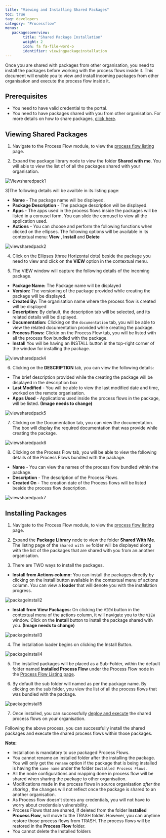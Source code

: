 ```yaml
---
title: "Viewing and Installing Shared Packages"
toc: true
tag: developers
category: "Processflow"
menus: 
   packagesoverview:
        title: "Shared Package Installation"
        weight: 2
        icon: fa fa-file-word-o
        identifier: viewingpackageinstallation
---
```


Once you are shared with packages from other organisation, you need to install the packages before working with the process flows inside it.
This document will enable you to view and install incoming packages from other organisation and execute the process flow inside it.

## Prerequisites

- You need to have valid credential to the portal.
- You need to have packages shared with you from other organisation. For more details on how to share packages, [click here](/processflow/processflow-packaging/).

## Viewing Shared Packages

1) Navigate to the Process Flow module, to view the [process flow listing](/processflow/processflow-listing-page/) page. 

2) Expand the package library node to view the folder **Shared with me**. You will able to view the list of of all the packages shared with your organisation.

![Viewsharedpack1](\staticfiles\processflow\media\viewsharedpack1.PNG)

3)The following details will be availble in its listing page:
- **Name** - The package name will be displayed.
- **Package Description** - The package description will be displayed.
- **Apps** - The apps used in the process flows inside the packages will be listed in a corousel form. You can slide the corousel to view all the application used.
- **Actions** - You can choose and perform the following functions when clicked on the ellipses. The following options will be available in its contextual menu: **View** , **Install** and **Delete**

![viewsharedpack2](\staticfiles\processflow\media\viewsharedpack2.PNG)

4) Click on the Ellipses (three Horizontal dots) beside the package you need to view and click on the **VIEW** option in the contextual menu.

5) The VIEW window will capture the following details of the incoming package.
- **Package Name:** The Package name will be displayed
- **Version:** The versioning of the package provided while creating the package will be displayed.
- **Created By:** The organisation name where the process flow is created will be displayed
- **Description:** By default, the description tab will be selected, and its related details will be displayed.
- **Documentation:** Clicking on the `documentation` tab, you will be able to view the related documentation provided while creating the package.
- **Process Flows:** Clickin on the Process Flow tab, you will be listed with all the process flow bundled with the package.
- **Install** You will be having an INSTALL button in the top-right corner of the window for installing the package.

![viewsharedpack4](\staticfiles\processflow\media\viewsharedpack4.PNG)

6) Clicking on the **DESCRIPTION** tab, you can view the following details:
- The brief description provided while the creating the package will be displayed in the description box
- **Last Modified** - You will be able to view the last modified date and time, worked on the remote organisation.
- **Apps Used** - Applications used inside the process flows in the package, will be listed. **(Image needs to change)**

![viewsharedpack5](\staticfiles\processflow\media\viewsharedpack4.PNG)

7) Clicking on the Documentation tab, you can view the documentation. The box will display the required documentation that was provide while creating the package.

![viewsharedpack6](\staticfiles\processflow\media\viewsharedpack6.PNG)

8) Clicking on the Process Flow tab, you will be able to view the following details of the Process Flows bundled with the package.
- **Name** - You can view the names of the process flow bundled within the package.
- **Description** - The description of the Process Flows.
- **Created On** - The creation date of the Process flows will be listed beside the process flow description.

![viewsharedpack7](\staticfiles\processflow\media\viewsharedpack7.PNG)

## Installing Packages

1) Navigate to the Process Flow module, to view the [process flow listing](/processflow/processflow-listing-page/) page. 

2) Expand the **Package Library** node to view the folder **Shared With Me**. The listing page of the `Shared with me` folder will be displayed along with the list of the packages that are shared with you from an another organisation.

3) There are TWO ways to install the packages. 

- **Install from Actions column:** 
You can install the packages directly by clicking on the install button available in the contextual menu of actions column. You can view a **loader** that will denote you with the installation progress.

![packageinstall2](\staticfiles\processflow\media\packageinstall2.PNG)

- **Install from View Packages:**
On clicking the `VIEW` button in the contextual menu of the actions column, it will navigate you to the `VIEW` window.
Click on the **Install** button to install the package shared with you. **(Image needs to change)**

![packageinstall3](\staticfiles\processflow\media\packageinstall3.PNG)

4) The installation loader begins on clicking the Install Button. 

![packageinstall4](\staticfiles\processflow\media\packageinstall4.PNG)

5) The installed packages will be placed as a Sub-Folder, within the default folder named **Installed Process Flow** under the Process Flow node in the [Process Flow Listing page](/processflow/processflow-listing-page/).

6) By default the sub folder will named as per the package name. By clicking on the sub folder, you view the list of all the process flows that was bundled with the package.

![packageinstall5](\staticfiles\processflow\media\packageinstall5.PNG)

7) Once installed, you can successfully [deploy and execute](/processflow/deploying-and-executing-processfloww/) the shared process flows on your organisation. 

Following the above process, you can successfully install the shared packages and execute the shared process flows within those packages.

**Note:**
- Installation is mandatory to use packaged Process Flows.
- You cannot rename an installed folder after the installing the package. You will only get the `rename` option if the package that is being installed is having the `same name` under the folder `Installed Process Flows`.
- All the node configurations and mapping done in process flow will be shared when sharing the package to other organisation. 
- Modifications made in the process flows in source organisation _after the sharing_ , the changes will not reflect once the package is shared to an another organisation.
- As Process flow doesn't stores any credentials, you will not have to worry about credentials vulnerability.
- Process Flows that are shared, if deleted from the folder **Installed Process Flow**, will move to the TRASH folder. However, you can anytime restore those process flows from TRASH. The process flows will be restored in the **Process Flow** folder.
- You cannot delete the Installed folders